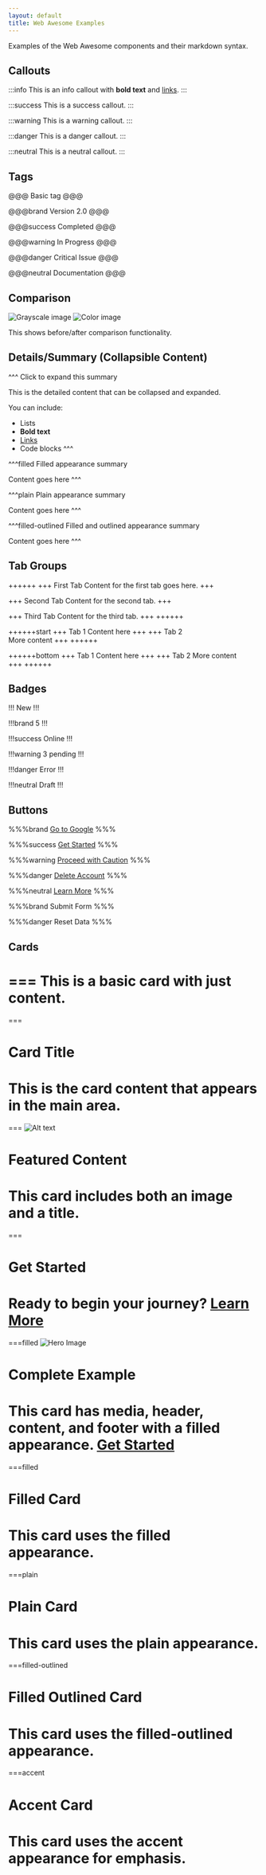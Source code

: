 ```yaml
---
layout: default
title: Web Awesome Examples
---
```


Examples of the Web Awesome components and their markdown syntax.

## Callouts

:::info
This is an info callout with **bold text** and [links](https://example.com).
:::

:::success
This is a success callout.
:::

:::warning
This is a warning callout.
:::

:::danger
This is a danger callout.
:::

:::neutral
This is a neutral callout.
:::

## Tags

@@@
Basic tag
@@@

@@@brand
Version 2.0
@@@

@@@success
Completed
@@@

@@@warning
In Progress
@@@

@@@danger
Critical Issue
@@@

@@@neutral
Documentation
@@@

## Comparison

>>>
![Grayscale image](image.png)
![Color image](image_colours.png)
>>>

This shows before/after comparison functionality.

## Details/Summary (Collapsible Content)

^^^
Click to expand this summary
>>>
This is the detailed content that can be collapsed and expanded.

You can include:
- Lists
- **Bold text**
- [Links](https://example.com)
- Code blocks
^^^

^^^filled
Filled appearance summary
>>>
Content goes here
^^^

^^^plain
Plain appearance summary  
>>>
Content goes here
^^^

^^^filled-outlined
Filled and outlined appearance summary
>>>
Content goes here
^^^

## Tab Groups

++++++
+++ First Tab
Content for the first tab goes here.
+++

+++ Second Tab
Content for the second tab.
+++

+++ Third Tab
Content for the third tab.
+++
++++++

++++++start
+++ Tab 1
Content here
+++
+++ Tab 2  
More content
+++
++++++

++++++bottom
+++ Tab 1
Content here
+++
+++ Tab 2
More content  
+++
++++++

## Badges

!!!
New
!!!

!!!brand
5
!!!

!!!success
Online
!!!

!!!warning
3 pending
!!!

!!!danger
Error
!!!

!!!neutral
Draft
!!!

## Buttons

%%%brand
[Go to Google](https://www.google.com)
%%%

%%%success
[Get Started](https://example.com/start)
%%%

%%%warning
[Proceed with Caution](https://example.com/warning)
%%%

%%%danger
[Delete Account](https://example.com/delete)
%%%

%%%neutral
[Learn More](https://example.com/docs)
%%%

%%%brand
Submit Form
%%%

%%%danger
Reset Data
%%%

## Cards

===
This is a basic card with just content.
===

===
# Card Title
This is the card content that appears in the main area.
===

===
![Alt text](image.png)
# Featured Content
This card includes both an image and a title.
===

===
# Get Started
Ready to begin your journey? 
[Learn More](https://example.com)
===

===filled
![Hero Image](image.png)
# Complete Example
This card has media, header, content, and footer with a filled appearance.
[Get Started](https://example.com)
===

===filled
# Filled Card
This card uses the filled appearance.
===

===plain
# Plain Card
This card uses the plain appearance.
===

===filled-outlined
# Filled Outlined Card
This card uses the filled-outlined appearance.
===

===accent
# Accent Card
This card uses the accent appearance for emphasis.
===
